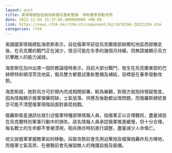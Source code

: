 ```yaml
---
layout: post
title: 美情報總監指俄烏都嘗試重新整備　爭取春季發動攻勢
date: 2022-12-04 15:37:05.000000000 +08:00
link: https://news.rthk.hk/rthk/ch/component/k2/1678394-20221204.htm
categories: rthk
---
```


美國國家情報總監海恩斯表示，自從俄軍早前從烏克蘭南部赫爾松地區西部撤走後，在烏克蘭的戰鬥正在減少，情況可能在冬季的幾個月持續，但無證據顯示烏方抗擊敵人的能力減弱。

海恩斯在加州出席一個防務論壇時表示，目前大部分戰鬥，發生在烏克蘭東部的巴赫穆特和頓涅茨克地區，俄烏雙方都嘗試重新整備及補給，目標是在春季發動攻勢。

海恩斯說，她對烏方可於期內完成相關部署，較為樂觀，對俄方就抱持懷疑態度，因為情報顯示俄軍彈藥短缺，士氣低落、供應及後勤都出現問題，而俄羅斯總統普京可能不清楚俄軍現階段面對甚麼挑戰。

俄羅斯衛星通訊社就引述俄軍特種部隊情報人員，指俄軍正以合理戰術，盡量減低在烏克蘭特別軍事行動中的損失。該名情報人員承認俄軍推進緩慢，但十分合理，每名戰士的生命都不會被漠視，砲兵隊亦時刻進行調整，盡量減少人命傷亡。

他又說俄軍掌握敵軍如何移動，採取攻勢前會先用迫擊炮及榴彈炮轟炸烏方陣地，而俄軍士氣高昂，在巷戰前會先摧毀敵人的掩護設施及裝備。
